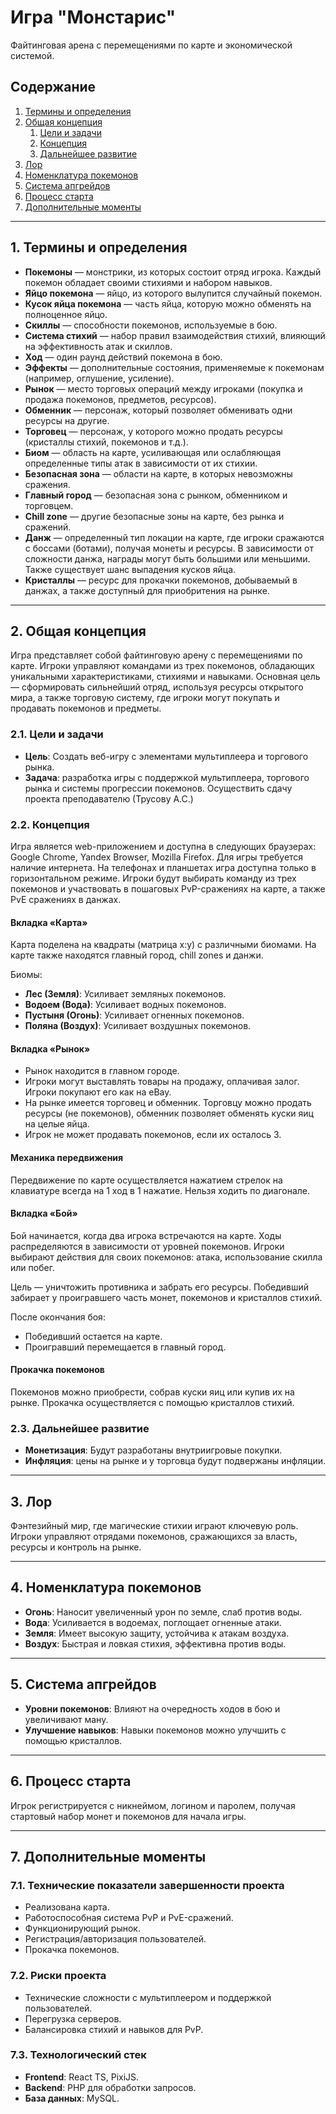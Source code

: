 # Игра "Монстарис"

Файтинговая арена с перемещениями по карте и экономической системой.

## Содержание

1. [Термины и определения](#термины-и-определения)
2. [Общая концепция](#общая-концепция)
   1. [Цели и задачи](#цели-и-задачи)
   2. [Концепция](#концепция)
   3. [Дальнейшее развитие](#дальнейшее-развитие)
3. [Лор](#лор)
4. [Номенклатура покемонов](#номенклатура-покемонов)
5. [Система апгрейдов](#система-апгрейдов)
6. [Процесс старта](#процесс-старта)
7. [Дополнительные моменты](#дополнительные-моменты)

---

## 1. Термины и определения

- **Покемоны** — монстрики, из которых состоит отряд игрока. Каждый покемон обладает своими стихиями и набором навыков.
- **Яйцо покемона** — яйцо, из которого вылупится случайный покемон.
- **Кусок яйца покемона** — часть яйца, которую можно обменять на полноценное яйцо.
- **Скиллы** — способности покемонов, используемые в бою.
- **Система стихий** — набор правил взаимодействия стихий, влияющий на эффективность атак и скиллов.
- **Ход** — один раунд действий покемона в бою.
- **Эффекты** — дополнительные состояния, применяемые к покемонам (например, оглушение, усиление).
- **Рынок** — место торговых операций между игроками (покупка и продажа покемонов, предметов, ресурсов).
- **Обменник** — персонаж, который позволяет обменивать одни ресурсы на другие.
- **Торговец** — персонаж, у которого можно продать ресурсы (кристаллы стихий, покемонов и т.д.).
- **Биом** — область на карте, усиливающая или ослабляющая определенные типы атак в зависимости от их стихии.
- **Безопасная зона** — области на карте, в которых невозможны сражения.
- **Главный город** — безопасная зона с рынком, обменником и торговцем.
- **Chill zone** — другие безопасные зоны на карте, без рынка и сражений.
- **Данж** — определенный тип локации на карте, где игроки сражаются с боссами (ботами), получая монеты и ресурсы. В зависимости от сложности данжа, награды могут быть большими или меньшими. Также существует шанс выпадения кусков яйца.
- **Кристаллы** — ресурс для прокачки покемонов, добываемый в данжах, а также доступный для приобритения на рынке. 

---

## 2. Общая концепция

Игра представляет собой файтинговую арену с перемещениями по карте. Игроки управляют командами из трех покемонов, обладающих уникальными характеристиками, стихиями и навыками. Основная цель — сформировать сильнейший отряд, используя ресурсы открытого мира, а также торговую систему, где игроки могут покупать и продавать покемонов и предметы.

### 2.1. Цели и задачи

- **Цель**: Создать веб-игру с элементами мультиплеера и торгового рынка.
- **Задача**: разработка игры с поддержкой мультиплеера, торгового рынка и системы прогрессии покемонов. Осуществить сдачу проекта преподавателю (Трусову А.С.)

### 2.2. Концепция

Игра является web-приложением и доступна в следующих браузерах: Google Chrome, Yandex Browser, Mozilla Firefox. Для игры требуется наличие интернета. На телефонах и планшетах игра доступна только в горизонтальном режиме. Игроки будут выбирать команду из трех покемонов и участвовать в пошаговых PvP-сражениях на карте, а также PvE сражениях в данжах.

#### Вкладка «Карта»

Карта поделена на квадраты (матрица x:y) с различными биомами. На карте также находятся главный город, chill zones и данжи.

Биомы:

- **Лес (Земля)**: Усиливает земляных покемонов.
- **Водоем (Вода)**: Усиливает водных покемонов.
- **Пустыня (Огонь)**: Усиливает огненных покемонов.
- **Поляна (Воздух)**: Усиливает воздушных покемонов.

#### Вкладка «Рынок»

- Рынок находится в главном городе.
- Игроки могут выставлять товары на продажу, оплачивая залог. Игроки покупают его как на eBay.
- На рынке имеется торговец и обменник. Торговцу можно продать ресурсы (не покемонов), обменник позволяет обменять куски яиц на целые яйца.
- Игрок не может продавать покемонов, если их осталось 3.

#### Механика передвижения

Передвижение по карте осуществляется нажатием стрелок на клавиатуре всегда на 1 ход в 1 нажатие. 
Нельзя ходить по диагонале. 

#### Вкладка «Бой»

Бой начинается, когда два игрока встречаются на карте. Ходы распределяются в зависимости от уровней покемонов. Игроки выбирают действия для своих покемонов: атака, использование скилла или побег.

Цель — уничтожить противника и забрать его ресурсы.
Победивший забирает у проигравшего часть монет, покемонов и кристаллов стихий.

После окончания боя:

- Победивший остается на карте.
- Проигравший перемещается в главный город.

#### Прокачка покемонов

Покемонов можно приобрести, собрав куски яиц или купив их на рынке. Прокачка осуществляется с помощью кристаллов стихий.

### 2.3. Дальнейшее развитие

- **Монетизация**: Будут разработаны внутриигровые покупки.
- **Инфляция**: цены на рынке и у торговца будут подвержаны инфляции.

---

## 3. Лор

Фэнтезийный мир, где магические стихии играют ключевую роль. Игроки управляют отрядами покемонов, сражающихся за власть, ресурсы и контроль на рынке.

---

## 4. Номенклатура покемонов

- **Огонь**: Наносит увеличенный урон по земле, слаб против воды.
- **Вода**: Усиливается в водоемах, поглощает огненные атаки.
- **Земля**: Имеет высокую защиту, устойчива к атакам воздуха.
- **Воздух**: Быстрая и ловкая стихия, эффективна против воды.

---

## 5. Система апгрейдов

- **Уровни покемонов**: Влияют на очередность ходов в бою и увеличивают ману.
- **Улучшение навыков**: Навыки покемонов можно улучшить с помощью кристаллов.

---

## 6. Процесс старта

Игрок регистрируется с никнеймом, логином и паролем, получая стартовый набор монет и покемонов для начала игры.

---

## 7. Дополнительные моменты

### 7.1. Технические показатели завершенности проекта

- Реализована карта.
- Работоспособная система PvP и PvE-сражений.
- Функционирующий рынок.
- Регистрация/авторизация пользователей.
- Прокачка покемонов.

### 7.2. Риски проекта

- Технические сложности с мультиплеером и поддержкой пользователей.
- Перегрузка серверов.
- Балансировка стихий и навыков для PvP.

### 7.3. Технологический стек

- **Frontend**: React TS, PixiJS.
- **Backend**: PHP для обработки запросов.
- **База данных**: MySQL.
